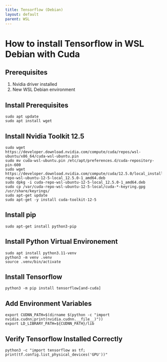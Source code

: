 ```yaml
---
title: Tensorflow (Debian)
layout: default
parent: WSL
---
```


# How to install Tensorflow in WSL Debian with Cuda
## Prerequisites
1. Nvidia driver installed 
2. New WSL Debian environment

## Install Prerequisites
```
sudo apt update
sudo apt install wget
```

## Install Nvidia Toolkit 12.5
```
sudo wget https://developer.download.nvidia.com/compute/cuda/repos/wsl-ubuntu/x86_64/cuda-wsl-ubuntu.pin
sudo mv cuda-wsl-ubuntu.pin /etc/apt/preferences.d/cuda-repository-pin-600
sudo wget https://developer.download.nvidia.com/compute/cuda/12.5.0/local_installers/cuda-repo-wsl-ubuntu-12-5-local_12.5.0-1_amd64.deb
sudo dpkg -i cuda-repo-wsl-ubuntu-12-5-local_12.5.0-1_amd64.deb
sudo cp /var/cuda-repo-wsl-ubuntu-12-5-local/cuda-*-keyring.gpg /usr/share/keyrings/
sudo apt-get update
sudo apt-get -y install cuda-toolkit-12-5
```

## Install pip
```
sudo apt-get install python3-pip
```

## Install Python Virtual Environement
```
sudo apt install python3.11-venv
python3 -m venv .venv
source .venv/bin/activate
```

## Install Tensorflow
```
python3 -m pip install tensorflow[and-cuda]
```

## Add Environment Variables
```
export CUDNN_PATH=$(dirname $(python -c "import nvidia.cudnn;print(nvidia.cudnn.__file__)"))
export LD_LIBRARY_PATH=${CUDNN_PATH}/lib
```

## Verify Tensorflow Installed Correctly
```
python3 -c "import tensorflow as tf; print(tf.config.list_physical_devices('GPU'))"
```
